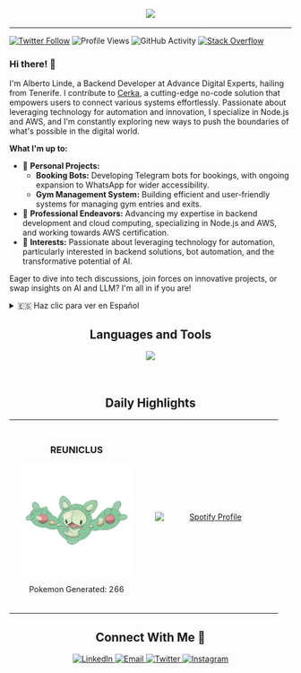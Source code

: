 <p align="center">
  <a href="https://git.io/typing-svg">
    <img src="https://readme-typing-svg.herokuapp.com?size=32&weigth=600&duration=1500&color=%0F749AFF&center=true&vCenter=true&multiline=true&width=650&height=150&repeat=false&lines=Hi%2C+I'm+Alberto+Linde;I'm+a+Backend+Developer...;Specializing+in+Node.js+and+AWS" />
  </a>
</p>


<hr>

[![Twitter Follow](https://img.shields.io/twitter/follow/AlberALinde?style=for-the-badge&logo=twitter)](https://twitter.com/AlberALinde)
![Profile Views](https://komarev.com/ghpvc/?username=AlbertoLinde&style=for-the-badge) 
![GitHub Activity](https://img.shields.io/github/last-commit/AlbertoLinde/AlbertoLinde?style=for-the-badge)
[![Stack Overflow](https://img.shields.io/badge/StackOverflow-Profile-orange?style=for-the-badge&logo=stackoverflow)](https://stackoverflow.com/users/10771909/alberto-linde)

### Hi there! 👋

I'm Alberto Linde, a Backend Developer at Advance Digital Experts, hailing from Tenerife.
I contribute to [Cerka](https://cerka.io), a cutting-edge no-code solution that empowers users to connect various systems effortlessly.
Passionate about leveraging technology for automation and innovation, I specialize in Node.js and AWS,
and I'm constantly exploring new ways to push the boundaries of what's possible in the digital world.

**What I'm up to:**
- 🔭 **Personal Projects:**
    - **Booking Bots:** Developing Telegram bots for bookings, with ongoing expansion to WhatsApp for wider accessibility.
    - **Gym Management System:** Building efficient and user-friendly systems for managing gym entries and exits.
-  💼 **Professional Endeavors:** Advancing my expertise in backend development and cloud computing, specializing in Node.js and AWS, and working towards AWS certification.
- 💬 **Interests:** Passionate about leveraging technology for automation, particularly interested in backend solutions, bot automation, and the transformative potential of AI.

Eager to dive into tech discussions, join forces on innovative projects, or swap insights on AI and LLM? I'm all in if you are!

<details>
<summary>🇪🇸 Haz clic para ver en Español</summary>

## Acerca de mí 🌟

### ¡Hola! 👋

Soy Alberto Linde, un Desarrollador Backend y Squad Lead en Advance Digital Experts, originario de Tenerife. En Advance Digital Experts, contribuyo a [Cerka](https://cerka.io), una solución non-code que permite a los usuarios conectar diversos sistemas sin esfuerzo. Apasionado por aprovechar la tecnología para la automatización y la innovación, me especializo en Node.js y AWS. Estoy constantemente explorando nuevas formas de ampliar los límites de lo posible en el mundo digital.

**En lo que estoy:**
- 🎓 **Proyectos Personales:**
    - **Bots de Reservas:** Desarrollando bots de Telegram para reservas, con un proyecto en marcha para expandir su funcionalidad a WhatsApp, buscando una mayor accesibilidad.
    - **Sistema de Gestión para Gimnasios:** Creando sistemas eficientes y amigables para gestionar las entradas y salidas de los gimnasios.
- 💼 **Trayectoria Profesional:** Avanzando en mi experiencia en desarrollo backend y computación en la nube, especializándome en Node.js y AWS, y trabajando hacia la certificación de AWS.
- 💬 **Intereses:** Apasionado por la tecnología como herramienta de automatización, especialmente interesado en soluciones backend, automatización con bots y el potencial transformador de la IA.

¿Te apetece sumergirte en discusiones tecnológicas, unir fuerzas en proyectos innovadores o intercambiar conocimientos sobre IA y LLM? ¡Estoy dispuesto si tú lo estás!

</details>

<h2 align="center">Languages and Tools</h2>
<p align="center">
  <img width="500px" src="https://skillicons.dev/icons?i=nodejs,javascript,java,express,spring,postgresql,redis,docker,aws,github,jest,bots,postman,webstorm&perline=7" />
</p>
<br/>

<h2 align="center">Daily Highlights</h2>
<table style="width: 800px; margin: 0 auto;">
  <tr>
    <td style="text-align: center; padding: 20px; width: 50%;">
<!-- POKEMON START -->
<!--  <div style="text-align: center; padding: 20px;">-->
    <h3>REUNICLUS</h3>
    <img src="https://raw.githubusercontent.com/PokeAPI/sprites/master/sprites/pokemon/other/official-artwork/579.png" alt="REUNICLUS" width="200" style="display: block; margin: 0 auto;" />
    <p style="font-size: 14px;">Pokemon Generated: 266</p>
<!--  </div>-->
<!-- POKEMON END -->
    <td style="text-align: center; padding: 20px; width: 50%;">
      <a href="https://github.com/kittinan/spotify-github-profile">
        <img src="https://spotify-github-profile.vercel.app/api/view?uid=albertoabreulinde&cover_image=true&theme=compact&show_offline=false&background_color=121212&interchange=false" alt="Spotify Profile" width="200" style="display: block; margin: 0 auto;">
      </a>
    </td>
  </tr>
</table>

## <div align="center">Connect With Me 🤝</div>
<div align="center">
  <a href="https://www.linkedin.com/in/albertolinde" target="_blank">
    <img src="https://img.shields.io/badge/LinkedIn-0077B5?style=for-the-badge&logo=linkedin&logoColor=white" alt="LinkedIn" style="margin-bottom: 5px;" />
  </a>

  <a href="mailto:abreulindealberto@gmail.com" target="_blank">
    <img src="https://img.shields.io/badge/Email-D14836?style=for-the-badge&logo=gmail&logoColor=white" alt="Email" style="margin-bottom: 5px;" />
  </a>

  <a href="https://twitter.com/AlberALinde" target="_blank">
    <img src="https://img.shields.io/badge/Twitter-1DA1F2?style=for-the-badge&logo=twitter&logoColor=white" alt="Twitter" style="margin-bottom: 5px;" />
  </a>

  <a href="https://www.instagram.com/alberlinde" target="_blank">
    <img src="https://img.shields.io/badge/Instagram-E4405F?style=for-the-badge&logo=instagram&logoColor=white" alt="Instagram" style="margin-bottom: 5px;" />
  </a>
</div>
